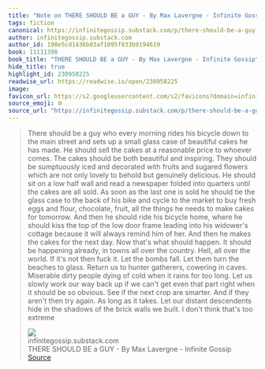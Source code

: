 ```yaml
---
title: "Note on THERE SHOULD BE a GUY - By Max Lavergne - Infinite Gossip via infinitegossip.substack.com"
tags: fiction
canonical: https://infinitegossip.substack.com/p/there-should-be-a-guy
author: infinitegossip.substack.com
author_id: 198e5cd1436b03af1095f033b9194619
book: 11111398
book_title: "THERE SHOULD BE a GUY - By Max Lavergne - Infinite Gossip"
hide_title: true
highlight_id: 230958225
readwise_url: https://readwise.io/open/230958225
image: 
favicon_url: https://s2.googleusercontent.com/s2/favicons?domain=infinitegossip.substack.com
source_emoji: 🌐
source_url: "https://infinitegossip.substack.com/p/there-should-be-a-guy#:~:text=There%20should%20be,that%27s%20too%20extreme"
---
```


> There should be a guy who every morning rides his bicycle down to the main street and sets up a small glass case of beautiful cakes he has made. He should sell the cakes at a reasonable price to whoever comes. The cakes should be both beautiful and inspiring. They should be sumptuously iced and decorated with fruits and sugared flowers which are not only lovely to behold but genuinely delicious. He should sit on a low half wall and read a newspaper folded into quarters until the cakes are all sold. As soon as the last one is sold he should tie the glass case to the back of his bike and cycle to the market to buy fresh eggs and flour, chocolate, fruit, all the things he needs to make cakes for tomorrow. And then he should ride his bicycle home, where he should kiss the top of the low door frame leading into his widower's cottage because it will always remind him of her. And then he makes the cakes for the next day. Now that's what should happen. It should be happening already, in towns all over the country. Hell, all over the world. If it's not then fuck it. Let the bombs fall. Let them turn the beaches to glass. Return us to hunter gatherers, cowering in caves. Miserable dirty people dying of cold when it rains for too long. Let us slowly work our way back up if we can't get even that part right when it should be so obvious. See if the next crop are smarter. And if they aren't then try again. As long as it takes. Let our distant descendents hide in the shadows of the brick walls we built. I don't think that's too extreme
> <div class="quoteback-footer"><div class="quoteback-avatar"><img class="mini-favicon" src="https://s2.googleusercontent.com/s2/favicons?domain=infinitegossip.substack.com"></div><div class="quoteback-metadata"><div class="metadata-inner"><span style="display:none">FROM:</span><div aria-label="infinitegossip.substack.com" class="quoteback-author"> infinitegossip.substack.com</div><div aria-label="THERE SHOULD BE a GUY - By Max Lavergne - Infinite Gossip" class="quoteback-title"> THERE SHOULD BE a GUY - By Max Lavergne - Infinite Gossip</div></div></div><div class="quoteback-backlink"><a target="_blank" aria-label="go to the full text of this quotation" rel="noopener" href="https://infinitegossip.substack.com/p/there-should-be-a-guy#:~:text=There%20should%20be,that%27s%20too%20extreme" class="quoteback-arrow"> Source</a></div></div>